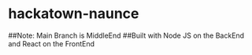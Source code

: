 # hackatown-naunce
##Note: Main Branch is MiddleEnd
##Built with Node JS on the BackEnd and React on the FrontEnd
